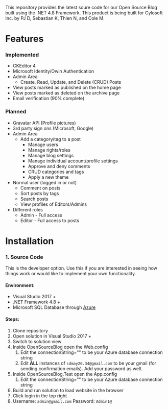 This repository provides the latest soure code for our Open Source Blog built using the .NET 4.8 Framework. This product is being built for Cylosoft Inc. by PJ D, Sebastian K, Thien N, and Cole M.

# Features

### Implemented
* CKEditor 4
* Microsoft Identity/Owin Authentication
* Admin Area
    * Create, Read, Update, and Delete (CRUD) Posts
* View posts marked as published on the home page
* View posts marked as deleted on the archive page
* Email verification (90% complete)
    
### Planned
* Gravatar API (Profile pictures)
* 3rd party sign ons (Microsoft, Google)
* Admin Area
    * Add a category/tag to a post
        * Manage users
        * Manage rights/roles
        * Manage blog settings
        * Manage individual account/profile settings
        * Approve and deny comments
        * CRUD categories and tags
        * Apply a new theme
* Normal user (logged in or not)
    * Comment on posts
    * Sort posts by tags
    * Search posts
    * View profiles of Editors/Admins
* Different roles
    * Admin - Full access
    * Editor - Full access to posts

# Installation

### 1. Source Code
This is the developer option. Use this if you are interested in seeing how things work or would like to implement your own functionality.

#### Environment:
* Visual Studio 2017 +
* .NET Framework 4.8 +
* Microsoft SQL Database through [Azure](https://azure.microsoft.com/en-us/)

#### Steps:
1. Clone repository
2. Open solution in Visual Studio 2017 +
3. Switch to solution view
4. Inside OpenSourceBlog open the Web.config
    1. Edit the connectionString="" to be your Azure database connection string
    2. Edit **ALL** instances of `sdmay20.34@gmail.com` to be your gmail (for sending confirmation emails). Add your password as well.
5. Inside OpenSourceBlog.Test open the App.config
    1. Edit the connectionString="" to be your Azure database connection string
6. Build and run solution to load website in the browser
7. Click login in the top right
8. Username: `admin@gmail.com` Password: `Admin1@`
